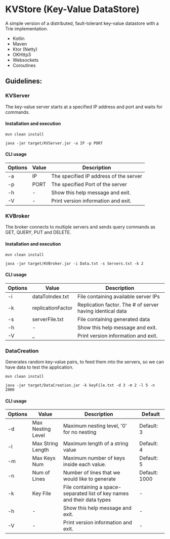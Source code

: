 # KVStore (Key-Value DataStore)
A simple version of a distributed, fault-tolerant key-value datastore with a Trie implementation.

* Kotlin
* Maven
* Ktor (Netty)
* OKHttp3
* Websockets
* Coroutines

## Guidelines:
### KVServer
The key-value server starts at a specified IP address and port and waits for commands.

#### Installation and execution
`mvn clean install`

`java -jar target/KVServer.jar -a IP -p PORT`

#### CLI usage
Options | Value | Description
--- | --- | --- |
-a | IP | The specified IP address of the server
-p | PORT | The specified Port of the server
-h | - | Show this help message and exit.
-V | - | Print version information and exit.

### KVBroker
The broker connects to multiple servers and sends query commands as GET, QUERY, PUT and DELETE.

#### Installation and execution
`mvn clean install`

`java -jar target/KVBroker.jar -i Data.txt -s Servers.txt -k 2`

#### CLI usage
Options | Value | Description
--- | --- | --- |
-i | dataToIndex.txt | File containing available server IPs
-k | replicationFactor | Replication factor. The # of server having identical data
-s | serverFile.txt | File containing generated data
-h | - | Show this help message and exit.
-V | _ | Print version information and exit.


### DataCreation
Generates random key-value pairs, to feed them into the servers, so we can have data to test the application.

`mvn clean install`

`java -jar target/DataCreation.jar -k keyFile.txt -d 3 -m 2 -l 5 -n 2000`

#### CLI usage
Options | Value | Description | Default
--- | --- | --- | --- |
-d | Max Nesting Level |  Maximum nesting level, '0' for no nesting | Default: 3
-l | Max String Length |  Maximum length of a string value | Default: 4
-m | Max Keys Num |  Maximum number of keys inside each value. | Default: 5
-n | Num of Lines |  Number of lines that we would like to generate | Default: 1000
-k | Key File |  File containing a space-separated list of key names and their data types | -
-h | - | Show this help message and exit. | -
-V | - | Print version information and exit. | -

